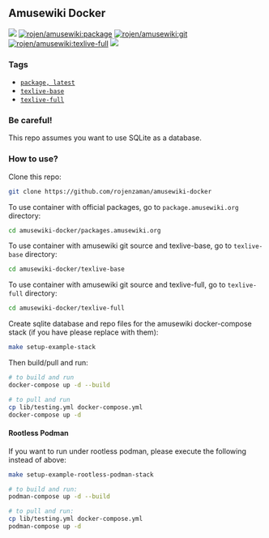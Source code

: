 ## Amusewiki Docker

[![](https://img.shields.io/docker/image-size/rojen/amusewiki/latest)](https://hub.docker.com/r/rojen/amusewiki) [![rojen/amusewiki:package](https://github.com/rojenzaman/amusewiki-docker/actions/workflows/package.yml/badge.svg)](https://github.com/rojenzaman/amusewiki-docker/actions/workflows/package.yml) [![rojen/amusewiki:git](https://github.com/rojenzaman/amusewiki-docker/actions/workflows/texlive-base.yml/badge.svg)](https://github.com/rojenzaman/amusewiki-docker/actions/workflows/texlive-base.yml) [![rojen/amusewiki:texlive-full](https://github.com/rojenzaman/amusewiki-docker/actions/workflows/texlive-full.yml/badge.svg)](https://github.com/rojenzaman/amusewiki-docker/actions/workflows/texlive-full.yml) [![](https://img.shields.io/docker/pulls/rojen/amusewiki)](https://hub.docker.com/r/rojen/amusewiki)

<!--
https://badgen.net/docker/layers/rojen/amusewiki/latest/amd64?icon=docker&label=layers
-->

### Tags

 - [`package, latest`](https://github.com/rojenzaman/amusewiki-docker/blob/master/packages.amusewiki.org/Dockerfile)
 - [`texlive-base`](https://github.com/rojenzaman/amusewiki-docker/blob/master/texlive-base/Dockerfile)
 - [`texlive-full`](https://github.com/rojenzaman/amusewiki-docker/blob/master/texlive-full/Dockerfile)

### Be careful!

This repo assumes you want to use SQLite as a database.

### How to use?

Clone this repo:

```bash
git clone https://github.com/rojenzaman/amusewiki-docker
```

To use container with official packages, go to `package.amusewiki.org` directory:

```bash
cd amusewiki-docker/packages.amusewiki.org
```

To use container with amusewiki git source and texlive-base, go to `texlive-base` directory:

```bash
cd amusewiki-docker/texlive-base
```

To use container with amusewiki git source and texlive-full, go to `texlive-full` directory:

```bash
cd amusewiki-docker/texlive-full
```

Create sqlite database and repo files for the amusewiki docker-compose stack (if you have please replace with them):

```bash
make setup-example-stack
```

Then build/pull and run:

```bash
# to build and run
docker-compose up -d --build

# to pull and run
cp lib/testing.yml docker-compose.yml
docker-compose up -d
```

#### Rootless Podman

If you want to run under rootless podman, please execute the following instead of above:

```bash
make setup-example-rootless-podman-stack
```

```bash
# to build and run:
podman-compose up -d --build

# to pull and run:
cp lib/testing.yml docker-compose.yml
podman-compose up -d
```
